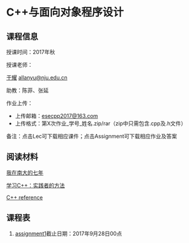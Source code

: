 # C++与面向对象程序设计
## 课程信息

授课时间：2017年秋

授课老师：

[于耀](http://ese.nju.edu.cn/faculty.php?name=yuyao&lang=cn)  allanyu@nju.edu.cn

助教：陈菲、张延

作业上传：
* 上传邮箱：esecpp2017@163.com
* 上传格式：第X次作业_学号_姓名.zip/rar（zip中只需包含.cpp及.h文件）

备注：点击Lec可下载相应课件；点击Assignment可下载相应作业及答案

## 阅读材料

[我在南大的七年](http://mindhacks.cn/2009/05/17/seven-years-in-nju/)

[学习C++：实践者的方法](http://blog.csdn.net/pongba/article/details/1930150)

[C++ reference](http://en.cppreference.com/w/)

## 课程表

1. [assignment1](https://github.com/esecpp2017/esecpp2017.github.io/raw/master/LibArray.zip)截止日期：2017年9月28日00点
